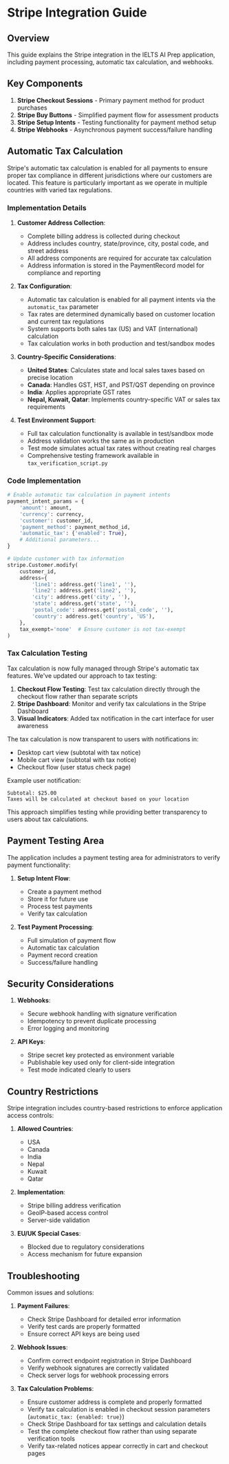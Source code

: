 # Stripe Integration Guide

## Overview

This guide explains the Stripe integration in the IELTS AI Prep application, including payment processing, automatic tax calculation, and webhooks.

## Key Components

1. **Stripe Checkout Sessions** - Primary payment method for product purchases
2. **Stripe Buy Buttons** - Simplified payment flow for assessment products
3. **Stripe Setup Intents** - Testing functionality for payment method setup
4. **Stripe Webhooks** - Asynchronous payment success/failure handling

## Automatic Tax Calculation

Stripe's automatic tax calculation is enabled for all payments to ensure proper tax compliance in different jurisdictions where our customers are located. This feature is particularly important as we operate in multiple countries with varied tax regulations.

### Implementation Details

1. **Customer Address Collection**:
   - Complete billing address is collected during checkout
   - Address includes country, state/province, city, postal code, and street address
   - All address components are required for accurate tax calculation
   - Address information is stored in the PaymentRecord model for compliance and reporting

2. **Tax Configuration**:
   - Automatic tax calculation is enabled for all payment intents via the `automatic_tax` parameter
   - Tax rates are determined dynamically based on customer location and current tax regulations
   - System supports both sales tax (US) and VAT (international) calculation
   - Tax calculation works in both production and test/sandbox modes

3. **Country-Specific Considerations**:
   - **United States**: Calculates state and local sales taxes based on precise location
   - **Canada**: Handles GST, HST, and PST/QST depending on province
   - **India**: Applies appropriate GST rates
   - **Nepal, Kuwait, Qatar**: Implements country-specific VAT or sales tax requirements

4. **Test Environment Support**:
   - Full tax calculation functionality is available in test/sandbox mode
   - Address validation works the same as in production
   - Test mode simulates actual tax rates without creating real charges
   - Comprehensive testing framework available in `tax_verification_script.py`

### Code Implementation

```python
# Enable automatic tax calculation in payment intents
payment_intent_params = {
    'amount': amount,
    'currency': currency,
    'customer': customer_id,
    'payment_method': payment_method_id,
    'automatic_tax': {'enabled': True},
    # Additional parameters...
}

# Update customer with tax information
stripe.Customer.modify(
    customer_id,
    address={
        'line1': address.get('line1', ''),
        'line2': address.get('line2', ''),
        'city': address.get('city', ''),
        'state': address.get('state', ''),
        'postal_code': address.get('postal_code', ''),
        'country': address.get('country', 'US'),
    },
    tax_exempt='none'  # Ensure customer is not tax-exempt
)
```

### Tax Calculation Testing

Tax calculation is now fully managed through Stripe's automatic tax features. We've updated our approach to tax testing:

1. **Checkout Flow Testing**: Test tax calculation directly through the checkout flow rather than separate scripts
2. **Stripe Dashboard**: Monitor and verify tax calculations in the Stripe Dashboard
3. **Visual Indicators**: Added tax notification in the cart interface for user awareness

The tax calculation is now transparent to users with notifications in:
- Desktop cart view (subtotal with tax notice)
- Mobile cart view (subtotal with tax notice)
- Checkout flow (user status check page)

Example user notification:
```
Subtotal: $25.00
Taxes will be calculated at checkout based on your location
```

This approach simplifies testing while providing better transparency to users about tax calculations.

## Payment Testing Area

The application includes a payment testing area for administrators to verify payment functionality:

1. **Setup Intent Flow**:
   - Create a payment method
   - Store it for future use
   - Process test payments
   - Verify tax calculation

2. **Test Payment Processing**:
   - Full simulation of payment flow
   - Automatic tax calculation
   - Payment record creation
   - Success/failure handling

## Security Considerations

1. **Webhooks**:
   - Secure webhook handling with signature verification
   - Idempotency to prevent duplicate processing
   - Error logging and monitoring

2. **API Keys**:
   - Stripe secret key protected as environment variable
   - Publishable key used only for client-side integration
   - Test mode indicated clearly to users

## Country Restrictions

Stripe integration includes country-based restrictions to enforce application access controls:

1. **Allowed Countries**:
   - USA
   - Canada
   - India
   - Nepal
   - Kuwait
   - Qatar
 
2. **Implementation**:
   - Stripe billing address verification
   - GeoIP-based access control
   - Server-side validation

3. **EU/UK Special Cases**:
   - Blocked due to regulatory considerations
   - Access mechanism for future expansion

## Troubleshooting

Common issues and solutions:

1. **Payment Failures**:
   - Check Stripe Dashboard for detailed error information
   - Verify test cards are properly formatted
   - Ensure correct API keys are being used

2. **Webhook Issues**:
   - Confirm correct endpoint registration in Stripe Dashboard
   - Verify webhook signatures are correctly validated
   - Check server logs for webhook processing errors

3. **Tax Calculation Problems**:
   - Ensure customer address is complete and properly formatted
   - Verify tax calculation is enabled in checkout session parameters (`automatic_tax: {enabled: true}`)
   - Check Stripe Dashboard for tax settings and calculation details
   - Test the complete checkout flow rather than using separate verification tools
   - Verify tax-related notices appear correctly in cart and checkout pages